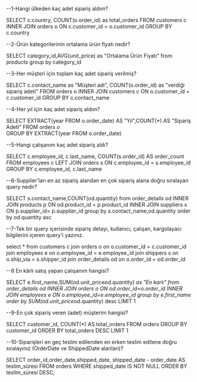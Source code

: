 --1-Hangi ülkeden kaç adet sipariş aldım?

SELECT c.country, COUNT(o.order_id) as total_orders 
FROM customers c
INNER JOIN orders o ON c.customer_id = o.customer_id
GROUP BY c.country

--2-Ürün kategorilerinin ortalama ürün fiyatı nedir? 

SELECT category_id,AVG(unit_price) as "Ortalama Ürün Fiyatı" from products
group by category_id

--3-Her müşteri için toplam kaç adet sipariş verilmiş?

SELECT c.contact_name as "Müşteri adı", COUNT(o.order_id) as "verdiği sipariş adeti" 
FROM orders o
INNER JOIN customers c ON o.customer_id = c.customer_id
GROUP BY c.contact_name

--4-Her yıl için kaç adet sipariş aldım? 

SELECT
    EXTRACT(year FROM o.order_date) AS "Yıl",COUNT(*) AS "Sipariş Adeti" FROM orders o  
GROUP BY
    EXTRACT(year FROM o.order_date)

--5-Hangi çalışanım kaç adet sipariş aldı?

SELECT c.employee_id, c.last_name, COUNT(s.order_id) AS order_count
FROM employees c
LEFT JOIN orders s ON c.employee_id = s.employee_id
GROUP BY c.employee_id, c.last_name

--6-Supplier'ları en az sipariş alandan en çok sipariş alana doğru sıralayan query nedir?

SELECT s.contact_name,COUNT(od.quantity) from order_details od
INNER JOIN products p ON  od.product_id = p.product_id
INNER JOIN suppliers s ON p.supplier_id= p.supplier_id 
group by s.contact_name,od.quantity
order by od.quantity asc

--7-Tek bir query içerisinde  sipariş detayı, kullanıcı, çalışan, kargolayacı bilgilerini içeren query'i yazınız.
	
select * from customers c
join orders o on o.customer_id = c.customer_id
join employees e on o.employee_id = e.employee_id
join shippers s on o.ship_via = s.shipper_id
join order_details od on o.order_id = od.order_id


--8 En kârlı satış yapan çalışanım hangisi?

SELECT e.first_name,SUM(od.unit_price*od.quantity) as "En karlı" from order_details od
INNER JOIN orders o ON od.order_id=o.order_id
INNER JOIN employees e ON o.employee_id=e.employee_id
group by e.first_name
order by SUM(od.unit_price*od.quantity) desc
LIMIT 1

--9-En çok sipariş veren (adet) müşterim hangisi?

SELECT customer_id, COUNT(*) AS total_orders
FROM orders
GROUP BY customer_id
ORDER BY total_orders DESC
LIMIT 1

--10-Siparişleri en geç teslim edilenden en erken teslim edilene doğru sıralayınız (OrderDate ve ShippedDate alanları)?

SELECT order_id,order_date,shipped_date, shipped_date - order_date AS teslim_süresi 
FROM orders
WHERE shipped_date IS NOT NULL
ORDER BY teslim_süresi DESC;



